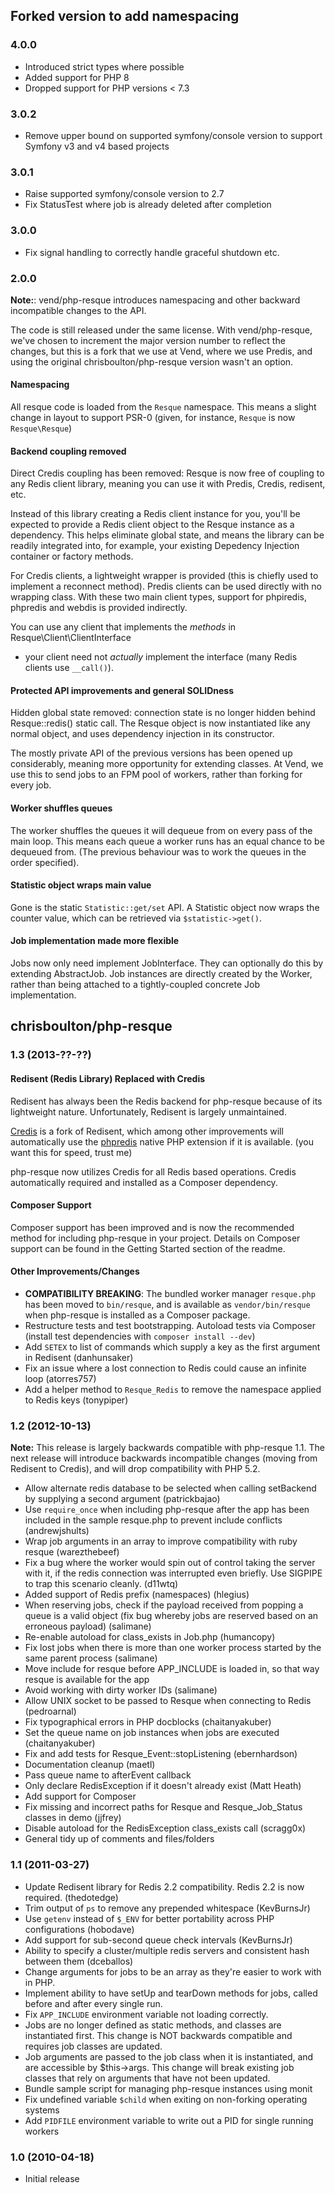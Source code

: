 ## Forked version to add namespacing

### 4.0.0 ##
* Introduced strict types where possible
* Added support for PHP 8
* Dropped support for PHP versions < 7.3

### 3.0.2 ##

* Remove upper bound on supported symfony/console version to support Symfony v3 and v4 based projects

### 3.0.1 ##

* Raise supported symfony/console version to 2.7
* Fix StatusTest where job is already deleted after completion

### 3.0.0 ##

* Fix signal handling to correctly handle graceful shutdown etc.

### 2.0.0 ##

**Note:**: vend/php-resque introduces namespacing and other backward incompatible changes to the API.

The code is still released under the same license. With vend/php-resque, we've
chosen to increment the major version number to reflect the changes, but this
is a fork that we use at Vend, where we use Predis, and using the original
chrisboulton/php-resque version wasn't an option.

#### Namespacing

All resque code is loaded from the `Resque` namespace. This means a slight
change in layout to support PSR-0 (given, for instance, `Resque` is now
`Resque\Resque`)

#### Backend coupling removed

Direct Credis coupling has been removed: Resque is now free of coupling to any Redis
client library, meaning you can use it with Predis, Credis, redisent, etc.

Instead of this library creating a Redis client instance for you, you'll be
expected to provide a Redis client object to the Resque instance
as a dependency. This helps eliminate global state, and means the library can
be readily integrated into, for example, your existing Depedency Injection
container or factory methods.

For Credis clients, a lightweight wrapper is provided (this is chiefly used to
implement a reconnect method). Predis clients can be
used directly with no wrapping class. With these two main client types,
support for phpiredis, phpredis
and webdis is provided indirectly.

You can use any client that implements the *methods* in Resque\Client\ClientInterface
 - your client need not *actually* implement the interface (many Redis clients
 use `__call()`).

#### Protected API improvements and general SOLIDness

Hidden global state removed: connection state is no longer hidden behind
Resque::redis() static call. The Resque object is now instantiated like any
normal object, and uses dependency injection in its constructor.

The mostly private API of the previous versions has been opened up
considerably, meaning more opportunity for extending classes. At Vend, we use
this to send jobs to an FPM pool of workers, rather than forking for every job.

#### Worker shuffles queues

The worker shuffles the queues it will dequeue from on every pass of the main loop.
This means each queue a worker runs has an equal chance to be dequeued from. (The
previous behaviour was to work the queues in the order specified).

#### Statistic object wraps main value

Gone is the static `Statistic::get/set` API. A Statistic object now wraps the counter
value, which can be retrieved via `$statistic->get()`.

#### Job implementation made more flexible

Jobs now only need implement JobInterface. They can optionally do this by extending
AbstractJob. Job instances are directly created by the Worker, rather than being attached
to a tightly-coupled concrete Job implementation.

## chrisboulton/php-resque

### 1.3 (2013-??-??) ##

#### Redisent (Redis Library) Replaced with Credis

Redisent has always been the Redis backend for php-resque because of its lightweight nature. Unfortunately, Redisent is largely unmaintained.

[Credis](https://github.com/colinmollenhour/credis) is a fork of Redisent, which among other improvements will automatically use the [phpredis](https://github.com/nicolasff/phpredis) native PHP extension if it is available. (you want this for speed, trust me)

php-resque now utilizes Credis for all Redis based operations. Credis automatically required and installed as a Composer dependency.

#### Composer Support

Composer support has been improved and is now the recommended method for including php-resque in your project. Details on Composer support can be found in the Getting Started section of the readme.

#### Other Improvements/Changes

* **COMPATIBILITY BREAKING**: The bundled worker manager `resque.php` has been moved to `bin/resque`, and is available as `vendor/bin/resque` when php-resque is installed as a Composer package.
* Restructure tests and test bootstrapping. Autoload tests via Composer (install test dependencies with `composer install --dev`)
* Add `SETEX` to list of commands which supply a key as the first argument in Redisent (danhunsaker)
* Fix an issue where a lost connection to Redis could cause an infinite loop (atorres757)
* Add a helper method to `Resque_Redis` to remove the namespace applied to Redis keys (tonypiper)

### 1.2 (2012-10-13)

**Note:** This release is largely backwards compatible with php-resque 1.1. The next release will introduce backwards incompatible changes (moving from Redisent to Credis), and will drop compatibility with PHP 5.2.

* Allow alternate redis database to be selected when calling setBackend by supplying a second argument (patrickbajao)
* Use `require_once` when including php-resque after the app has been included in the sample resque.php to prevent include conflicts (andrewjshults)
* Wrap job arguments in an array to improve compatibility with ruby resque (warezthebeef)
* Fix a bug where the worker would spin out of control taking the server with it, if the redis connection was interrupted even briefly. Use SIGPIPE to trap this scenario cleanly. (d11wtq)
* Added support of Redis prefix (namespaces) (hlegius)
* When reserving jobs, check if the payload received from popping a queue is a valid object (fix bug whereby jobs are reserved based on an erroneous payload) (salimane)
* Re-enable autoload for class_exists in Job.php (humancopy)
* Fix lost jobs when there is more than one worker process started by the same parent process (salimane)
* Move include for resque before APP_INCLUDE is loaded in, so that way resque is available for the app
* Avoid working with dirty worker IDs (salimane)
* Allow UNIX socket to be passed to Resque when connecting to Redis (pedroarnal)
* Fix typographical errors in PHP docblocks (chaitanyakuber)
* Set the queue name on job instances when jobs are executed (chaitanyakuber)
* Fix and add tests for Resque_Event::stopListening (ebernhardson)
* Documentation cleanup (maetl)
* Pass queue name to afterEvent callback
* Only declare RedisException if it doesn't already exist (Matt Heath)
* Add support for Composer
* Fix missing and incorrect paths for Resque and Resque_Job_Status classes in demo (jjfrey)
* Disable autoload for the RedisException class_exists call (scragg0x)
* General tidy up of comments and files/folders

### 1.1 (2011-03-27)

* Update Redisent library for Redis 2.2 compatibility. Redis 2.2 is now required. (thedotedge)
* Trim output of `ps` to remove any prepended whitespace (KevBurnsJr)
* Use `getenv` instead of `$_ENV` for better portability across PHP configurations (hobodave)
* Add support for sub-second queue check intervals (KevBurnsJr)
* Ability to specify a cluster/multiple redis servers and consistent hash between them (dceballos)
* Change arguments for jobs to be an array as they're easier to work with in PHP.
* Implement ability to have setUp and tearDown methods for jobs, called before and after every single run.
* Fix `APP_INCLUDE` environment variable not loading correctly.
* Jobs are no longer defined as static methods, and classes are instantiated first. This change is NOT backwards compatible and requires job classes are updated.
* Job arguments are passed to the job class when it is instantiated, and are accessible by $this->args. This change will break existing job classes that rely on arguments that have not been updated.
* Bundle sample script for managing php-resque instances using monit
* Fix undefined variable `$child` when exiting on non-forking operating systems
* Add `PIDFILE` environment variable to write out a PID for single running workers

### 1.0 (2010-04-18) ##

* Initial release
